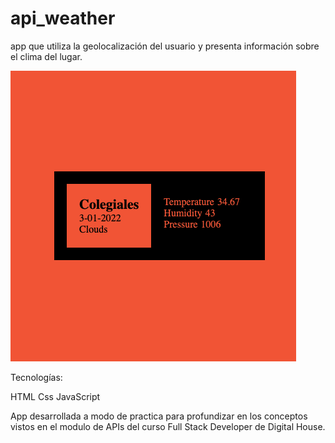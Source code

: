 # api_weather
app que utiliza la geolocalización del usuario y presenta información sobre el clima del lugar.

![Screenshot](app_clima.png)







Tecnologías:

HTML
Css
JavaScript

App desarrollada a modo de practica para profundizar en los conceptos vistos en el modulo de APIs del curso Full Stack Developer de Digital House.

